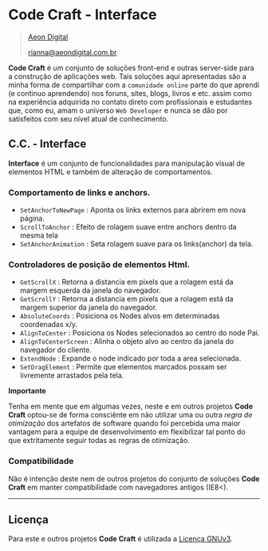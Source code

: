 ﻿ Code Craft - Interface
========================

> [Aeon Digital](http://www.aeondigital.com.br)
>
> rianna@aeondigital.com.br


**Code Craft** é um conjunto de soluções front-end e outras server-side para a construção de aplicações web.
Tais soluções aqui apresentadas são a minha forma de compartilhar com a `comunidade online` parte do que aprendi 
(e continuo aprendendo) nos foruns, sites, blogs, livros e etc. assim como na experiência adquirida no contato
direto com profissionais e estudantes que, como eu, amam o universo `Web Developer` e nunca se dão por satisfeitos 
com seu nível atual de conhecimento.


## C.C. - Interface

**Interface** é um conjunto de funcionalidades para manipulação visual de elementos HTML e também
de alteração de comportamentos.


### Comportamento de links e anchors.

* `SetAnchorToNewPage`      : Aponta os links externos para abrirem em nova página.
* `ScrollToAnchor`          : Efeito de rolagem suave entre anchors dentro da mesma tela
* `SetAnchorAnimation`      : Seta rolagem suave para os links(anchor) da tela.


### Controladores de posição de elementos Html.

* `GetScrollX`              : Retorna a distancia em pixels que a rolagem está da margem esquerda da janela do navegador.
* `GetScrollY`              : Retorna a distancia em pixels que a rolagem está da margem superior da janela do navegador.
* `AbsoluteCoords`          : Posiciona os Nodes alvos em determinadas coordenadas x/y.
* `AlignToCenter`           : Posiciona os Nodes selecionados ao centro do node Pai.
* `AlignToCenterScreen`     : Alinha o objeto alvo ao centro da janela do navegador do cliente.
* `ExtendNode`              : Expande o node indicado por toda a area selecionada.
* `SetDragElement`          : Permite que elementos marcados possam ser livremente arrastados pela tela.


**Importante**

Tenha em mente que em algumas vezes, neste e em outros projetos **Code Craft** optou-se de forma consciênte em 
não utilizar uma ou outra *regra de otimização* dos artefatos de software quando foi percebida uma maior vantagem para
a equipe de desenvolvimento em flexibilizar tal ponto do que extritamente seguir todas as regras de otimização.


### Compatibilidade

Não é intenção deste nem de outros projetos do conjunto de soluções **Code Craft** em manter 
compatibilidade com navegadores antigos (IE8<).


________________________________________________________________________________________________________________________



## Licença

Para este e outros projetos **Code Craft** é utilizada a [Licença GNUv3](LICENCE.md).
